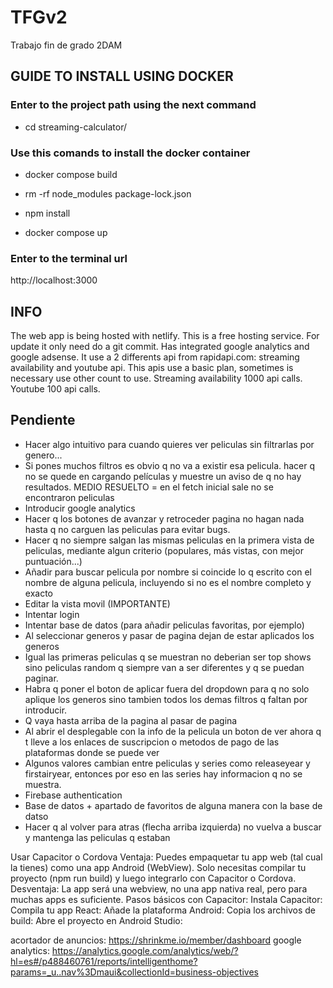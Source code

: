 # TFGv2
Trabajo fin de grado 2DAM

## GUIDE TO INSTALL USING DOCKER

### Enter to the project path using the next command
- cd streaming-calculator/

### Use this comands to install the docker container
- docker compose build

- rm -rf node_modules package-lock.json
- npm install

- docker compose up

### Enter to the terminal url
http://localhost:3000

## INFO
The web app is being hosted with netlify. This is a free hosting service. For update it only need do a git commit.
Has integrated google analytics and google adsense.
It use a 2 differents api from rapidapi.com: streaming availability and youtube api. This apis use a basic plan, sometimes is necessary use other count to use. Streaming availability 1000 api calls. Youtube 100 api calls.

## Pendiente
- Hacer algo intuitivo para cuando quieres ver peliculas sin filtrarlas por genero...
- Si pones muchos filtros es obvio q no va a existir esa pelicula. hacer q no se quede en cargando películas y muestre un aviso de q no hay resultados. MEDIO RESUELTO = en el fetch inicial sale no se encontraron peliculas
- Introducir google analytics
- Hacer q los botones de avanzar y retroceder pagina no hagan  nada hasta q no carguen las peliculas para evitar bugs.
- Hacer q no siempre salgan las mismas peliculas en la primera vista de peliculas, mediante algun criterio (populares, más vistas, con mejor puntuación...)
- Añadir para buscar pelicula por nombre si coincide lo q escrito con el nombre de alguna pelicula, incluyendo si no es el nombre completo y exacto
- Editar la vista movil (IMPORTANTE)
- Intentar login
- Intentar base de datos (para añadir peliculas favoritas, por ejemplo)
- Al seleccionar generos y pasar de pagina dejan de estar aplicados los generos
- Igual las primeras peliculas q se muestran no deberian ser top shows sino peliculas random q siempre van a ser diferentes y q se puedan paginar.
- Habra q poner el boton de aplicar fuera del dropdown para q no solo aplique los generos sino tambien todos los demas filtros q faltan por introducir.
- Q vaya hasta arriba de la pagina al pasar de pagina
- Al abrir el desplegable con la info de la pelicula un boton de ver ahora q t lleve a los enlaces de suscripcion o metodos de pago de las plataformas donde se puede ver
- Algunos valores cambian entre peliculas y series como releaseyear y firstairyear, entonces por eso en las series hay informacion q no se muestra.
- Firebase authentication
- Base de datos + apartado de favoritos de alguna manera con la base de datso
- Hacer q al volver para atras (flecha arriba izquierda) no vuelva a buscar y mantenga las peliculas q estaban






Usar Capacitor o Cordova
Ventaja: Puedes empaquetar tu app web (tal cual la tienes) como una app Android (WebView). Solo necesitas compilar tu proyecto (npm run build) y luego integrarlo con Capacitor o Cordova.
Desventaja: La app será una webview, no una app nativa real, pero para muchas apps es suficiente.
Pasos básicos con Capacitor:
Instala Capacitor:
Compila tu app React:
Añade la plataforma Android:
Copia los archivos de build:
Abre el proyecto en Android Studio:

acortador de anuncios: https://shrinkme.io/member/dashboard
google analytics: https://analytics.google.com/analytics/web/?hl=es#/p488460761/reports/intelligenthome?params=_u..nav%3Dmaui&collectionId=business-objectives